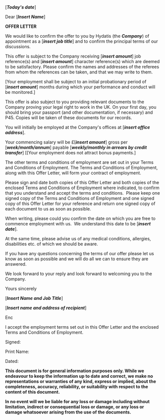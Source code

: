 \[***Today's date***\]

Dear \[***Insert Name***\]

**OFFER LETTER**

We would like to confirm the offer to you by Hydatis (the ***Company***) of appointment as a \[***insert job title***\] and to confirm the principal terms of our discussions.

This offer is subject to the Company receiving \[***insert amount***\] job reference(s) and \[***insert amount***\] character reference(s) which are deemed to be satisfactory. Please confirm the names and addresses of the referees from whom the references can be taken, and that we may write to them.

\[Your employment shall be subject to an initial probationary period of \[***insert amount***\] months during which your performance and conduct will be monitored.\]

This offer is also subject to you providing relevant documents to the Company proving your legal right to work in the UK. On your first day, you should bring your passport (and other documentation, if necessary) and P45. Copies will be taken of these documents for our records.

You will initially be employed at the Company's offices at \[***insert office address***\].

Your commencing salary will be £\[***insert amount***\] gross per \[***week/month/annum***\] payable \[***weekly/monthly in arrears by credit transfer***\] \[\[Your employment does not attract bonus payments.\]

The other terms and conditions of employment are set out in your Terms and Conditions of Employment. The Terms and Conditions of Employment, along with this Offer Letter, will form your contract of employment. 

Please sign and date both copies of this Offer Letter and both copies of the enclosed Terms and Conditions of Employment where indicated, to confirm that you understand and accept the terms and conditions.  Please keep one signed copy of the Terms and Conditions of Employment and one signed copy of this Offer Letter for your reference and return one signed copy of each document to us as soon as possible. 

When writing, please could you confirm the date on which you are free to commence employment with us.  We understand this date to be \[***insert date***\].

At the same time, please advise us of any medical conditions, allergies, disabilities etc. of which we should be aware.

If you have any questions concerning the terms of our offer please let us know as soon as possible and we will do all we can to ensure they are answered.

We look forward to your reply and look forward to welcoming you to the Company.

Yours sincerely

\[***Insert Name and Job Title***\]

\[***Insert name and address of recipient***\]

Enc

I accept the employment terms set out in this Offer Letter and the enclosed Terms and Conditions of Employment.

Signed:

Print Name:

Dated:

**This document is for general information purposes only. While we endeavour to keep the information up to date and correct, we make no representations or warranties of any kind, express or implied, about the completeness, accuracy, reliability, or suitability with respect to the content of this document.**

**In no event will we be liable for any loss or damage including without limitation, indirect or consequential loss or damage, or any loss or damage whatsoever arising from the use of the documents.**
